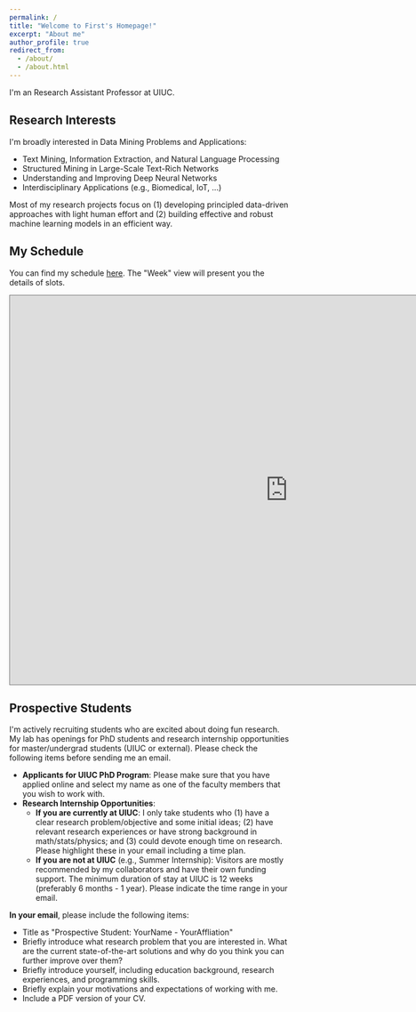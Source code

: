 ```yaml
---
permalink: /
title: "Welcome to First's Homepage!"
excerpt: "About me"
author_profile: true
redirect_from: 
  - /about/
  - /about.html
---
```



I'm an Research Assistant Professor at UIUC.

## Research Interests

I'm broadly interested in Data Mining Problems and Applications:
- Text Mining, Information Extraction, and Natural Language Processing
- Structured Mining in Large-Scale Text-Rich Networks
- Understanding and Improving Deep Neural Networks
- Interdisciplinary Applications (e.g., Biomedical, IoT, ...)

Most of my research projects focus on (1) developing principled data-driven approaches with light human effort and (2) building effective and robust machine learning models in an efficient way.



## My Schedule

You can find my schedule [here](https://outlook.office365.com/owa/calendar/8352237e97834ff4b59933c85ffdda0b@illinois.edu/e1223afd8dfa4d558c6197efe951e24413206911830300535651/calendar.html). The "Week" view will present you the details of slots.

<iframe src="https://outlook.office365.com/owa/calendar/8352237e97834ff4b59933c85ffdda0b@illinois.edu/e1223afd8dfa4d558c6197efe951e24413206911830300535651/calendar.html" style="border:solid 1px #777" width="1000" height="700" frameborder="0" scrolling="no"></iframe>

## Prospective Students

I'm actively recruiting students who are excited about doing fun research. My lab has openings for PhD students and research internship opportunities for master/undergrad students (UIUC or external). Please check the following items before sending me an email.

- **Applicants for UIUC PhD Program**: Please make sure that you have applied online and select my name as one of the faculty members that you wish to work with.
- **Research Internship Opportunities**:
    * **If you are currently at UIUC**: I only take students who (1) have a clear research problem/objective and some initial ideas; (2) have relevant research experiences or have strong background in math/stats/physics; and (3) could devote enough time on research. Please highlight these in your email including a time plan.
    * **If you are not at UIUC** (e.g., Summer Internship): Visitors are mostly recommended by my collaborators and have their own funding support. The minimum duration of stay at UIUC is 12 weeks (preferably 6 months - 1 year). Please indicate the time range in your email.

**In your email**, please include the following items:
- Title as "Prospective Student: YourName - YourAffliation"
- Briefly introduce what research problem that you are interested in. What are the current state-of-the-art solutions and why do you think you can further improve over them?
- Briefly introduce yourself, including education background, research experiences, and programming skills.
- Briefly explain your motivations and expectations of working with me.
- Include a PDF version of your CV.

